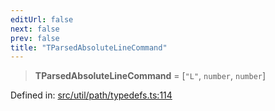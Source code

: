```yaml
---
editUrl: false
next: false
prev: false
title: "TParsedAbsoluteLineCommand"
---
```


> **TParsedAbsoluteLineCommand** = \[`"L"`, `number`, `number`\]

Defined in: [src/util/path/typedefs.ts:114](https://github.com/fabricjs/fabric.js/blob/fea1b29b7495d9634e300bd4bfa43de097745805/src/util/path/typedefs.ts#L114)
